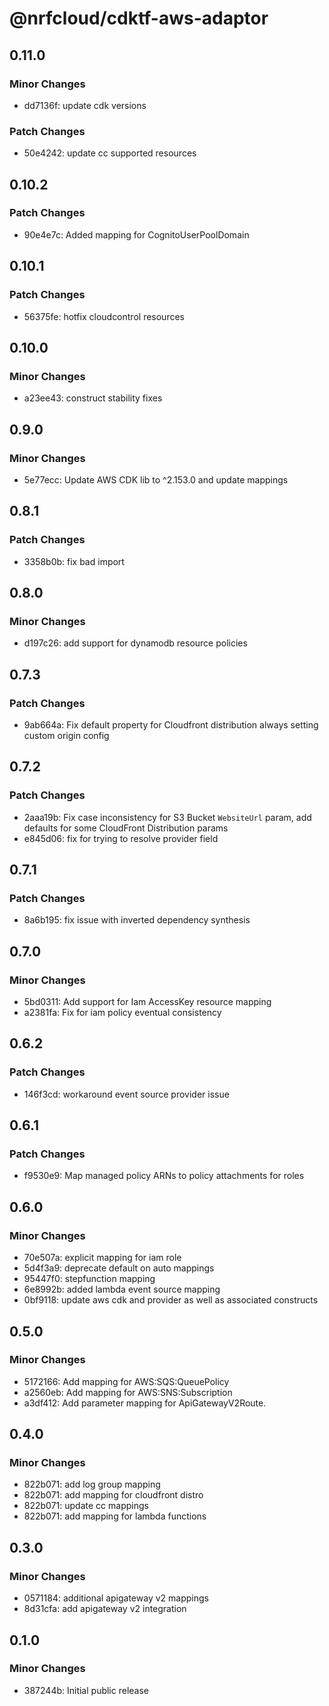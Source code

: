 # @nrfcloud/cdktf-aws-adaptor

## 0.11.0

### Minor Changes

- dd7136f: update cdk versions

### Patch Changes

- 50e4242: update cc supported resources

## 0.10.2

### Patch Changes

- 90e4e7c: Added mapping for CognitoUserPoolDomain

## 0.10.1

### Patch Changes

- 56375fe: hotfix cloudcontrol resources

## 0.10.0

### Minor Changes

- a23ee43: construct stability fixes

## 0.9.0

### Minor Changes

- 5e77ecc: Update AWS CDK lib to ^2.153.0 and update mappings

## 0.8.1

### Patch Changes

- 3358b0b: fix bad import

## 0.8.0

### Minor Changes

- d197c26: add support for dynamodb resource policies

## 0.7.3

### Patch Changes

- 9ab664a: Fix default property for Cloudfront distribution always setting custom origin config

## 0.7.2

### Patch Changes

- 2aaa19b: Fix case inconsistency for S3 Bucket `WebsiteUrl` param, add defaults for some CloudFront Distribution params
- e845d06: fix for trying to resolve provider field

## 0.7.1

### Patch Changes

- 8a6b195: fix issue with inverted dependency synthesis

## 0.7.0

### Minor Changes

- 5bd0311: Add support for Iam AccessKey resource mapping
- a2381fa: Fix for iam policy eventual consistency

## 0.6.2

### Patch Changes

- 146f3cd: workaround event source provider issue

## 0.6.1

### Patch Changes

- f9530e9: Map managed policy ARNs to policy attachments for roles

## 0.6.0

### Minor Changes

- 70e507a: explicit mapping for iam role
- 5d4f3a9: deprecate default on auto mappings
- 95447f0: stepfunction mapping
- 6e8992b: added lambda event source mapping
- 0bf9118: update aws cdk and provider as well as associated constructs

## 0.5.0

### Minor Changes

- 5172166: Add mapping for AWS:SQS:QueuePolicy
- a2560eb: Add mapping for AWS:SNS:Subscription
- a3df412: Add parameter mapping for ApiGatewayV2Route.

## 0.4.0

### Minor Changes

- 822b071: add log group mapping
- 822b071: add mapping for cloudfront distro
- 822b071: update cc mappings
- 822b071: add mapping for lambda functions

## 0.3.0

### Minor Changes

- 0571184: additional apigateway v2 mappings
- 8d31cfa: add apigateway v2 integration

## 0.1.0

### Minor Changes

- 387244b: Initial public release
